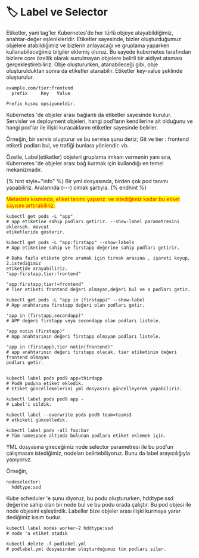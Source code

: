 # 🏷 Label ve Selector

Etiketler, yani tag'ler Kubernetes'de her türlü objeye atayabildiğimiz, anahtar-değer eşlenikleridir. Etiketler sayesinde, bizler oluşturduğumuz objelere atabildiğimiz ve bizlerin anlayacağı ve gruplama yaparken kullanabileceğimiz bilgiler eklemiş oluruz. Bu sayede kubernetes tarafından bizlere core özellik olarak sunulmayan objelere belirli bir aidiyet ataması gerçekleştirebiliriz. Obje oluştururken, atanabileceği gibi, obje oluşturulduktan sonra da etiketler atanabilir. Etiketler key-value şeklinde oluşturulur.

```
example.com/tier:frontend
  prefix     Key   Value
  
Prefix kısmı opsiyoneldir.
```

Kubernetes 'de objeler arası bağlantı da etiketler sayesinde kurulur. Servisler ve deployment objeleri, hangi pod'ların kendilerine ait olduğunu ve hangi pod'lar ile ilişki kuracaklarını etiketler sayesinde belirler.&#x20;

Örneğin, bir servis oluşturur ve bu servise şunu deriz; Git ve tier : frontend etiketli podları bul, ve trafiği bunlara yönlendir. vb.

Özetle, Label(etiketler) objeleri gruplama imkanı vermenin yanı sıra, Kubernetes 'de objeler arası bağ kurmak için kullandığı en temel mekanizmadır.&#x20;

{% hint style="info" %}
Bir yml dosyasında, birden çok pod tanımı yapabiliriz. Aralarında (---) olmak şartıyla.
{% endhint %}

<mark style="color:red;">Metadata kısmında, etiket tanımı yaparız. ve istediğimiz kadar bu etiket sayısını arttırabiliriz.</mark>

```
kubectl get pods -L "app"
# app etiketine sahip podları getirir. --show-label parametresini eklersek, mevcut
etiketleride gösterir.

kubectl get pods -L "app:firstapp" --show-labels
# App etiketine sahip ve firstapp değerine sahip podları getirir.

# Daha fazla etikete göre aramak için tırnak arasına , işareti koyup, 2.istediğimiz
etiketide arayabiliriz.
"app:firstapp,tier:frontend" 

"app:firstapp,tier!=frontend"
# Tier etiketi frontend değeri olmayan,değeri bul ve o podları getir.

kubectl get pods -L "app in (firstapp)" --show-label
# App anahtarına firstapp değeri olan podları getir.

"app in (firstapp,secondapp)"
# APP değeri firstapp veya secondapp olan podları listele.

"app notin (firstapp)"
# App anahtarının değeri firstapp olmayan podları listele.

"app in (firstapp),tier notin(frontend)"
# app anahtarının değeri firstapp olacak, tier etiketinin değeri frontend olmayan
podları getir.


kubectl label pods pod9 app=thirdapp
# Pod9 poduna etiket ekledik.
# Etiket güncellemelerini yml dosyasını güncelleyerek yapabiliriz.

kubectl label pods pod9 app -
# Label'i sildik.

kubectl label --overwrite pods pod9 team=teams3
# etkiketi güncelledik.

kubectl label pods -all foo:bar
# Tüm namespace altında bulunan podlara etiket eklemek için.
```

YML dosyasına gireceğimiz node selector parametresi ile bu pod'un çalışmasını istediğimiz, nodeları belirtebiliyoruz. Bunu da label arayıcılığıyla yapıyoruz.

Örneğin,

```
nodeselector:
  hddtype:ssd
```

Kube scheduler 'e şunu diyoruz, bu podu oluştururken,  hddtype:ssd değerine sahip olan bir node bul ve bu podu orada çalıştır. Bu pod objesi ile node objesini eşleştirdik. Labeller bize objeler arası ilişki kurmaya yarar dediğimiz kısım budur.

```
kubectl label nodes worker-2 hddtype:ssd
# node 'a etiket atadık

kubectl delete -f podlabel.yml
# podlabel.yml dosyasından oluşturduğumuz tüm podları siler.
```

